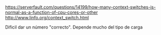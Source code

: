 https://serverfault.com/questions/14199/how-many-context-switches-is-normal-as-a-function-of-cpu-cores-or-other
http://www.linfo.org/context_switch.html

Dificil dar un número "correcto". Depende mucho del tipo de carga
